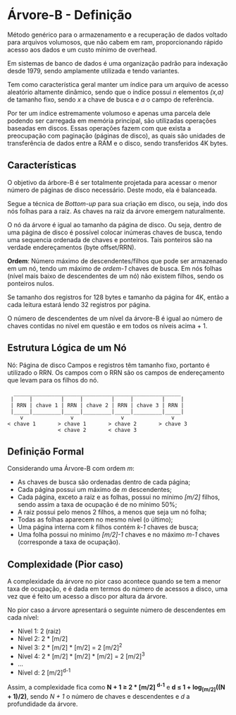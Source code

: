 # Árvore-B - Definição
Método genérico para o armazenamento e a recuperação de dados voltado para arquivos volumosos, que não cabem em ram, proporcionando rápido acesso aos dados e um custo mínimo de overhead.

Em sistemas de banco de dados é uma organização padrão para indexação desde 1979, sendo amplamente utilizada e tendo variantes.

Tem como característica geral manter um índice para um arquivo de acesso aleatório altamente dinâmico, sendo que o índice possui *n* elementos *(x,a)* de tamanho fixo, sendo *x* a chave de busca e *a* o campo de referência.

Por ter um índice estremamente volumoso e apenas uma parcela dele podendo ser carregada em memória principal, são utilizadas operações baseadas em discos.
Essas operações fazem com que exista a preocupação com paginação (páginas de disco), as quais são unidades de transferência de dados entre a RAM e o disco, sendo transferidos 4K bytes.

## Características

O objetivo da árbore-B é ser totalmente projetada para acessar o menor número de páginas de disco necessário. Deste modo, ela é balanceada.

Segue a técnica de *Bottom-up* para sua criação em disco, ou seja, indo dos nós folhas para a raiz. As chaves na raiz da árvore emergem naturalmente.

O nó da árvore é igual ao tamanho da página de disco. Ou seja, dentro de uma página de disco é possível colocar inúmeras chaves de busca, tendo uma sequencia ordenada de chaves e ponteiros. Tais ponteiros são na verdade endereçamentos (byte offset/RRN).

**Ordem**: Número máximo de descendentes/filhos que pode ser armazenado em um nó, tendo um máximo de *ordem-1* chaves de busca. Em nós folhas (nível mais baixo de descendentes de um nó) não existem filhos, sendo os ponteiros nulos.

Se tamanho dos registros for 128 bytes e tamanho da página for 4K, então a cada leitura estará lendo 32 registros por página.

O número de descendentes de um nível da árvore-B é igual ao número de chaves contidas no nível em questão e em todos os níveis acima + 1.

## Estrutura Lógica de um Nó

Nó: Página de disco
Campos e registros têm tamanho fixo, portanto é utilizado o RRN.
Os campos com o RRN são os campos de endereçamento que levam para os filhos do nó.
```
  _____________________________________________________
 |     |         |     |         |     |         |     |
 | RRN | chave 1 | RRN | chave 2 | RRN | chave 3 | RRN |
 |_____|_________|_____|_________|_____|_________|_____|
    v	            v               v               v
< chave 1       > chave 1       > chave 2       > chave 3
                < chave 2       < chave 3
```

## Definição Formal

Considerando uma Árvore-B com ordem *m*:

- As chaves de busca são ordenadas dentro de cada página;
- Cada página possui um máximo de *m* descendentes;
- Cada página, exceto a raiz e as folhas, possui no mínimo *[m/2]* filhos, sendo assim a taxa de ocupação é de no mínimo 50%;
- A raiz possui pelo menos 2 filhos, a menos que seja um nó folha;
- Todas as folhas aparecem no mesmo nível (o último);
- Uma página interna com *k* filhos contém *k-1* chaves de busca;
- Uma folha possui no mínimo *[m/2]-1* chaves e no máximo *m-1* chaves (corresponde a taxa de ocupação).

## Complexidade (Pior caso)

A complexidade da árvore no pior caso acontece quando se tem a menor taxa de ocupação, e é dada em termos do número de acessos a disco, uma vez que é feito um acesso a disco por altura da árvore.

No pior caso a árvore apresentará o seguinte número de descendentes em cada nível:
- Nível 1: 2 (raiz)
- Nível 2: 2 * [m/2]
- Nível 3: 2 * [m/2] * [m/2] = 2 [m/2]<sup>2</sup>
- Nível 4: 2 * [m/2] * [m/2] * [m/2] = 2 [m/2]<sup>3</sup>
- ...
- Nível d: 2 [m/2]<sup>d-1</sup>

Assim, a complexidade fica como **N + 1 $\geq$ 2 * [m/2] <sup>d-1</sup>** e **d $\leq$ 1 + log<sub>[m/2]</sub>((N + 1)/2)**, sendo *N + 1* o número de chaves e descendentes e *d* a profundidade da árvore.
